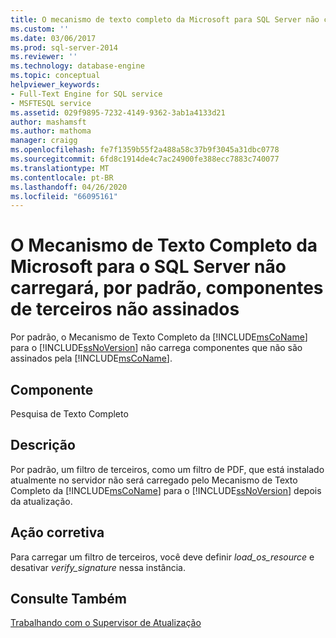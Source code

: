 ```yaml
---
title: O mecanismo de texto completo da Microsoft para SQL Server não carregará componentes de terceiros não assinados por padrão | Microsoft Docs
ms.custom: ''
ms.date: 03/06/2017
ms.prod: sql-server-2014
ms.reviewer: ''
ms.technology: database-engine
ms.topic: conceptual
helpviewer_keywords:
- Full-Text Engine for SQL service
- MSFTESQL service
ms.assetid: 029f9895-7232-4149-9362-3ab1a4133d21
author: mashamsft
ms.author: mathoma
manager: craigg
ms.openlocfilehash: fe7f1359b55f2a488a58c37b9f3045a31dbc0778
ms.sourcegitcommit: 6fd8c1914de4c7ac24900fe388ecc7883c740077
ms.translationtype: MT
ms.contentlocale: pt-BR
ms.lasthandoff: 04/26/2020
ms.locfileid: "66095161"
---
```

# <a name="the-microsoft-full-text-engine-for-sql-server-will-not-load-unsigned-third-party-components-by-default"></a>O Mecanismo de Texto Completo da Microsoft para o SQL Server não carregará, por padrão, componentes de terceiros não assinados
  Por padrão, o Mecanismo de Texto Completo da [!INCLUDE[msCoName](../../includes/msconame-md.md)] para o [!INCLUDE[ssNoVersion](../../includes/ssnoversion-md.md)] não carrega componentes que não são assinados pela [!INCLUDE[msCoName](../../includes/msconame-md.md)].  
  
## <a name="component"></a>Componente  
 Pesquisa de Texto Completo  
  
## <a name="description"></a>Descrição  
 Por padrão, um filtro de terceiros, como um filtro de PDF, que está instalado atualmente no servidor não será carregado pelo Mecanismo de Texto Completo da [!INCLUDE[msCoName](../../includes/msconame-md.md)] para o [!INCLUDE[ssNoVersion](../../includes/ssnoversion-md.md)] depois da atualização.  
  
## <a name="corrective-action"></a>Ação corretiva  
 Para carregar um filtro de terceiros, você deve definir *load_os_resource* e desativar *verify_signature* nessa instância.  
  
## <a name="see-also"></a>Consulte Também  
 [Trabalhando com o Supervisor de Atualização](../../../2014/sql-server/install/working-with-upgrade-advisor.md)  
  
  
